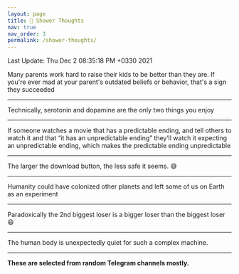 ```yaml
---
layout: page
title: 🚿 Shower Thoughts
nav: true
nav_order: 3
permalink: /shower-thoughts/
---
```


Last Update: Thu Dec  2 08:35:18 PM +0330 2021

Many parents work hard to raise their kids to be better than they are. If you're ever mad at your parent's outdated beliefs or behavior, that's a sign they succeeded

----

Technically, serotonin and dopamine are the only two things you enjoy

----

If someone watches a movie that has a predictable ending, and tell others to watch it and that “it has an unpredictable ending” they’ll watch it expecting an unpredictable ending, which makes the predictable ending unpredictable

----

The larger the download button, the less safe it seems. 😅

----

Humanity could have colonized other planets and left some of us on Earth as an experiment

----

Paradoxically the 2nd biggest loser is a bigger loser than the biggest loser 😄

----

The human body is unexpectedly quiet for such a complex machine.

----

**These are selected from random Telegram channels mostly.**
